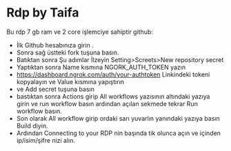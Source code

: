 # Rdp by Taifa

Bu rdp 7 gb ram ve 2 core işlemciye sahiptir github:


+ İlk Github hesabınıza girin .
+ Sonra sağ üstteki fork tuşuna basın.
+ Batıktan sonra Şu adımlar İlzeyin Setting>Screets>New repository secret
+ Yaptıktan sonra Name kısmına NGORK_AUTH_TOKEN yazın
+ https://dashboard.ngrok.com/auth/your-authtoken Linkindeki tokeni kopyalayın ve Value kısmına yapıştırın
+ ve Add secret tuşuna basın
+ bastıktan sonra Actions girip All workflows yazısının altındaki yazıya girin ve run workflow basın ardından açılan sekmede tekrar Run workflow basın.
+ Son olarak All workflow girip ordaki sarı yuvarlın yanındaki yazıya basın Build diyin.
+ Ardından Connecting to your RDP nin başında tik olunca açın ve içinden ip/isim/şifre nizi alın.
